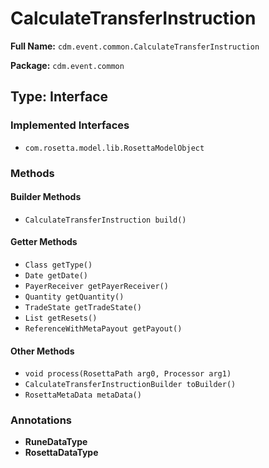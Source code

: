 # CalculateTransferInstruction

**Full Name:** `cdm.event.common.CalculateTransferInstruction`

**Package:** `cdm.event.common`

## Type: Interface

### Implemented Interfaces

- `com.rosetta.model.lib.RosettaModelObject`

### Methods

#### Builder Methods

- `CalculateTransferInstruction build()`

#### Getter Methods

- `Class getType()`
- `Date getDate()`
- `PayerReceiver getPayerReceiver()`
- `Quantity getQuantity()`
- `TradeState getTradeState()`
- `List getResets()`
- `ReferenceWithMetaPayout getPayout()`

#### Other Methods

- `void process(RosettaPath arg0, Processor arg1)`
- `CalculateTransferInstructionBuilder toBuilder()`
- `RosettaMetaData metaData()`

### Annotations

- **RuneDataType**
- **RosettaDataType**

